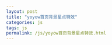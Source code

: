```yaml
---
layout: post
title: "yoyow首页背景星点特效"
categories: js
tags: js
permalink: /js/yoyow首页背景星点特效.html
---
```

<canvas id="canvas" class="" style="background-color:black"  height="100%">
<script src="{{ "/src/js/yoyow首页背景星点特效/sprite_animate.js" | relative_url }}"></script>